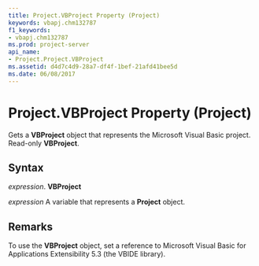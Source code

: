 ```yaml
---
title: Project.VBProject Property (Project)
keywords: vbapj.chm132787
f1_keywords:
- vbapj.chm132787
ms.prod: project-server
api_name:
- Project.Project.VBProject
ms.assetid: d4d7c4d9-28a7-df4f-1bef-21afd41bee5d
ms.date: 06/08/2017
---
```



# Project.VBProject Property (Project)

Gets a **VBProject** object that represents the Microsoft Visual Basic project. Read-only **VBProject**.


## Syntax

 _expression_. **VBProject**

 _expression_ A variable that represents a **Project** object.


## Remarks

To use the **VBProject** object, set a reference to Microsoft Visual Basic for Applications Extensibility 5.3 (the VBIDE library).


